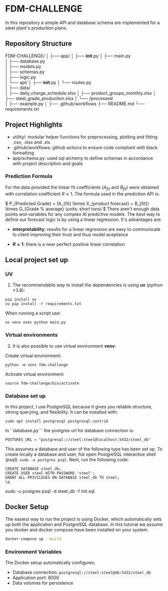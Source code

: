 # FDM-CHALLENGE

In this repository a simple API and database schema are implemented for a steel plant's production plans.

## Repository Structure

FDM-CHALLENGE/
│
├── app/
│   ├── __init__.py
│   ├── main.py              
│   ├── database.py           
│   ├── models.py              
│   ├── schemas.py           
│   ├── logic.py             
│   └── api/
│       ├── __init__.py
│       └── routes.py          
│
├── data/                    
│   ├── daily_charge_schedule.xlsx
│   ├── product_groups_monthly.xlsx
│   ├── steel_grade_production.xlsx
│   └── /processed                     
│
├── example.py
│
├── .github/workflows
├── README.md
└──  requirements.txt

## Project Highlights

- utility/: modular helper functions for preprocessing, plotting and fitting .csv, .xlsx and .xls
- .github/workflows: github actions to ensure code compliant with black formatting
- app/schema.py: used sql alchemy to define schemas in accordance with project description and goals

### Prediction Formula

For the data provided the linear fit coefficients ($A_{fit}$ and $B_{fit}$) were obtained with correlation coefficient $R \approx 1$. The formula used in the prediction API is:

$
P_{Predicted Grade} = (A_{fit} \times X_{product forecast} + B_{fit}) \times G_{Grade \% average} (units: short tons)
$
There aren't enough data points and variables for any complex AI predictive models. The best way to define our forecast logic is by using a linear regression. It's advantages are:

- **interpretability**: results for a linear regression are easy to communicate to client improving their trust and thus model aceptance

- **$R \approx 1$**: there is a near perfect positive linear correlation 

## Local project set up

### UV

1) The recommendable way to install the dependencies is using **uv** (python +3.8):

```
pip install uv
uv pip install -r requirements.txt
```

When running a script use:

```
uv venv exec python main.py
```

### Virtual environments
2) It is also possible to use virtual environment **venv**:

Create virtual environment:
```
python -m venv fdm-challenge
```

Activate virtual environment:

```
source fdm-challenge/bin/activate
```

### Database set up

In this project, I use PostgreSQL because it gives you reliable structure, strong querying, and flexibility. It can be installed with:

```
sudo apt install postgresql postgresql-contrib
```

In ``database.py``` the postgres url for database connection is:

```
POSTGRES_URL = "postgresql://steel:steel@localhost:5432/steel_db"
```

This assumes a database and user of the following type has been set up. To create locally a database and user, fist open PostgreSQL interactive shell (psql): ```sudo -u postgres psql```. Next, run the following code:

```
CREATE DATABASE steel_db;
CREATE USER steel WITH PASSWORD 'steel';
GRANT ALL PRIVILEGES ON DATABASE steel_db TO steel;
\q
```

sudo -u postgres psql -d steel_db -f init.sql

## Docker Setup

The easiest way to run the project is using Docker, which automatically sets up both the application and PostgreSQL database. In this tutorial we assume you docker and docker compose have been installed on your system.

```bash
docker-compose up --build
```

### Environment Variables
The Docker setup automatically configures:
- Database connection: `postgresql://steel:steel@db:5432/steel_db`
- Application port: 8000
- Data volumes for persistence
